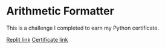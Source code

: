 # Arithmetic Formatter

This is a challenge I completed to earn my Python certificate.

[Replit link](https://replit.com/@AndreaRene/Arithmetic-Formatter-Challenge)
[Certificate link](https://www.freecodecamp.org/certification/AndreaRene/scientific-computing-with-python-v7)